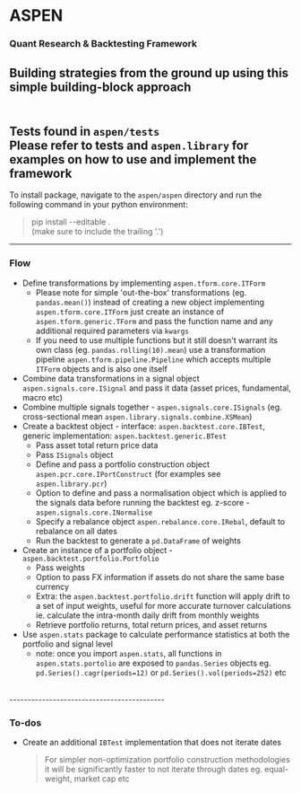 # ASPEN
### Quant Research & Backtesting Framework
Building strategies from the ground up using this simple building-block approach
<br>
<br>
-------------------------------------------
Tests found in `aspen/tests` <br>
Please refer to tests and `aspen.library` for examples on how to use and implement the framework
<br>
-------------------------------------------
To install package, navigate to the `aspen/aspen` directory and run the following command in your python environment:
> pip install --editable . <br>
(make sure to include the trailing '.')
-------------------------------------------

### Flow
- Define transformations by implementing `aspen.tform.core.ITForm`
	- Please note for simple 'out-the-box' transformations (eg. `pandas.mean()`) instead of creating a new object implementing `aspen.tform.core.ITForm` just create an instance of `aspen.tform.generic.TForm` and pass the function name and any additional required parameters via `kwargs`
	- If you need to use multiple functions but it still doesn't warrant its own class (eg. `pandas.rolling(10).mean`) use a transformation pipeline `aspen.tform.pipeline.Pipeline` which accepts multiple `ITForm` objects and is also one itself
- Combine data transformations in a signal object `aspen.signals.core.ISignal` and pass it data (asset prices, fundamental, macro etc)
- Combine multiple signals together - `aspen.signals.core.ISignals` (eg. cross-sectional mean `aspen.library.signals.combine.XSMean`)
- Create a backtest object - interface: `aspen.backtest.core.IBTest`, generic implementation: `aspen.backtest.generic.BTest`
	- Pass asset total return price data
	- Pass `ISignals` object
	- Define and pass a portfolio construction object `aspen.pcr.core.IPortConstruct` (for examples see `aspen.library.pcr`)
	- Option to define and pass a normalisation object which is applied to the signals data before running the backtest eg. z-score - `aspen.signals.core.INormalise`
	- Specify a rebalance object `aspen.rebalance.core.IRebal`, default to rebalance on all dates
	- Run the backtest to generate a `pd.DataFrame` of weights
- Create an instance of a portfolio object - `aspen.backtest.portfolio.Portfolio`
	- Pass weights
	- Option to pass FX information if assets do not share the same base currency
	- Extra: the `aspen.backtest.portfolio.drift` function will apply drift to a set of input weights, useful for more accurate turnover calculations ie. calculate the intra-month daily drift from monthly weights
	- Retrieve portfolio returns, total return prices, and asset returns
- Use `aspen.stats` package to calculate performance statistics at both the portfolio and signal level
	- note: once you import `aspen.stats`, all functions in `aspen.stats.portolio` are exposed to `pandas.Series` objects eg. `pd.Series().cagr(periods=12)` or `pd.Series().vol(periods=252)` etc

<br>
-------------------------------------------

### To-dos
- Create an additional `IBTest` implementation that does not iterate dates
	> For simpler non-optimization portfolio construction methodologies it will be significantly faster to not iterate through dates eg. equal-weight, market cap etc